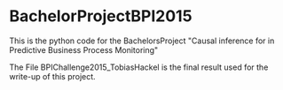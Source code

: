 # BachelorProjectBPI2015

This is the python code for the BachelorsProject "Causal inference for in Predictive Business Process Monitoring"

The File BPIChallenge2015_TobiasHackel is the final result used for the write-up of this project.
